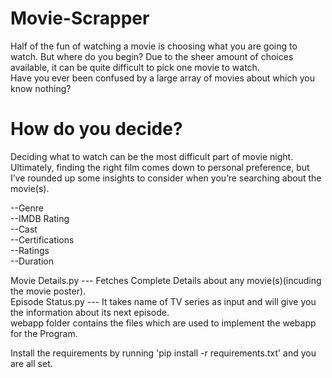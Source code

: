 ﻿# Movie-Scrapper

Half of the fun of watching a movie is choosing what you are going to watch. 
But where do you begin? Due to the sheer amount of choices available, it can be 
quite difficult to pick one movie to watch.                
Have you ever been confused by a large array of movies about which you know nothing?

# How do you decide?
                
Deciding what to watch can be the most difficult part of movie night. Ultimately, 
finding the right film comes down to personal preference,
but I’ve rounded up some insights to consider when you’re searching about the movie(s).

--Genre  
--IMDB Rating  
--Cast  
--Certifications  
--Ratings  
--Duration  

Movie Details.py --- Fetches Complete Details about any movie(s)(incuding the movie poster).  
Episode Status.py --- It takes name of TV series as input and will give you the information about
			its next episode.  
webapp folder contains the files which are used to implement the webapp for the Program.  


Install the requirements by running 'pip install -r requirements.txt' and you are all set.

                
